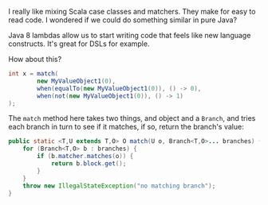 I really like mixing Scala case classes and matchers. They make for easy to read code. I wondered if we could do something similar in pure Java?

Java 8 lambdas allow us to start writing code that feels like new language constructs. It's great for DSLs for example.

How about this?

~~~java
int x = match(
        new MyValueObject1(0),
        when(equalTo(new MyValueObject1(0)), () -> 0),
        when(not(new MyValueObject1(0)), () -> 1)
);
~~~

The `match` method here takes two things, and object and a `Branch`, and tries each branch in turn to see if it matches, if so, return the branch's value:

~~~java
public static <T,U extends T,O> O match(U o, Branch<T,O>... branches) {
    for (Branch<T,O> b : branches) {
        if (b.matcher.matches(o)) {
            return b.block.get();
        }
    }
    throw new IllegalStateException("no matching branch");
}
~~~

